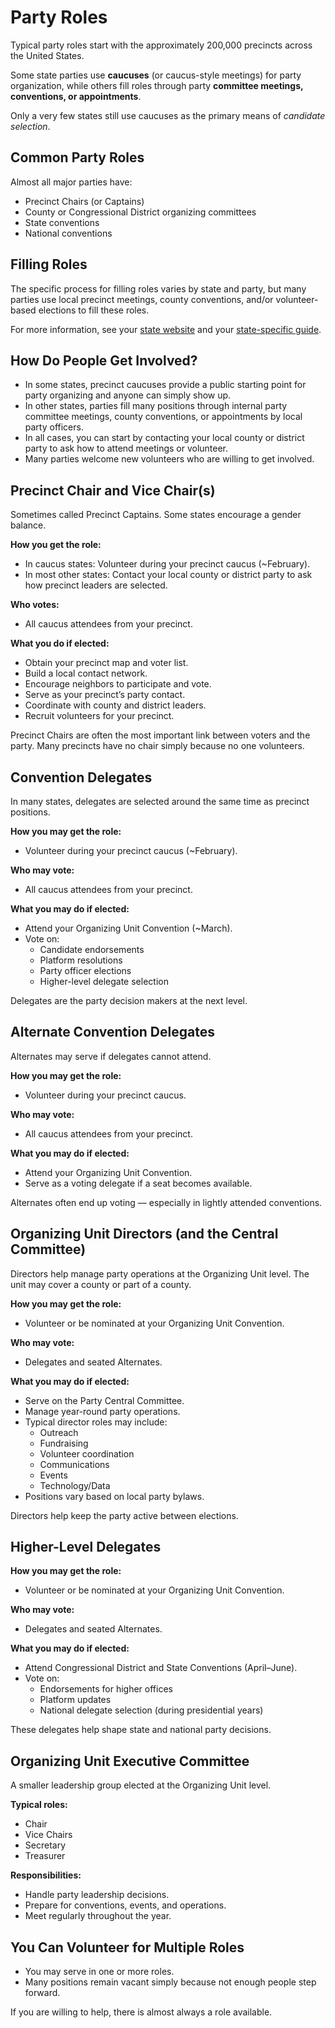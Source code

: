 # Party Roles

Typical party roles start with the approximately 200,000 precincts across the United States.

Some state parties use **caucuses** (or caucus-style meetings) for party organization, while others fill roles through party **committee meetings, conventions, or appointments**.

Only a very few states still use caucuses as the primary means of _candidate selection_.

## Common Party Roles

Almost all major parties have:

- Precinct Chairs (or Captains)
- County or Congressional District organizing committees
- State conventions
- National conventions

## Filling Roles

The specific process for filling roles varies by state and party, but many parties use local precinct meetings, county conventions, and/or volunteer-based elections to fill these roles.

For more information, see your [state website](./91-State_Websites) and your [state-specific guide](./05-States.md).

## How Do People Get Involved?

- In some states, precinct caucuses provide a public starting point for party organizing and anyone can simply show up.
- In other states, parties fill many positions through internal party committee meetings, county conventions, or appointments by local party officers.
- In all cases, you can start by contacting your local county or district party to ask how to attend meetings or volunteer.
- Many parties welcome new volunteers who are willing to get involved.

## Precinct Chair and Vice Chair(s)

Sometimes called Precinct Captains. Some states encourage a gender balance.

**How you get the role:**

- In caucus states: Volunteer during your precinct caucus (~February).
- In most other states: Contact your local county or district party to ask how precinct leaders are selected.

**Who votes:**

- All caucus attendees from your precinct.

**What you do if elected:**

- Obtain your precinct map and voter list.
- Build a local contact network.
- Encourage neighbors to participate and vote.
- Serve as your precinct’s party contact.
- Coordinate with county and district leaders.
- Recruit volunteers for your precinct.

Precinct Chairs are often the most important link between voters and the party. Many precincts have no chair simply because no one volunteers.

## Convention Delegates

In many states, delegates are selected around the same time as precinct positions.

**How you may get the role:**

- Volunteer during your precinct caucus (~February).

**Who may vote:**

- All caucus attendees from your precinct.

**What you may do if elected:**

- Attend your Organizing Unit Convention (~March).
- Vote on:
  - Candidate endorsements
  - Platform resolutions
  - Party officer elections
  - Higher-level delegate selection

Delegates are the party decision makers at the next level.

## Alternate Convention Delegates

Alternates may serve if delegates cannot attend.

**How you may get the role:**

- Volunteer during your precinct caucus.

**Who may vote:**

- All caucus attendees from your precinct.

**What you may do if elected:**

- Attend your Organizing Unit Convention.
- Serve as a voting delegate if a seat becomes available.

Alternates often end up voting — especially in lightly attended conventions.

## Organizing Unit Directors (and the Central Committee)

Directors help manage party operations at the Organizing Unit level. The unit may cover a county or part of a county.

**How you may get the role:**

- Volunteer or be nominated at your Organizing Unit Convention.

**Who may vote:**

- Delegates and seated Alternates.

**What you may do if elected:**

- Serve on the Party Central Committee.
- Manage year-round party operations.
- Typical director roles may include:
  - Outreach
  - Fundraising
  - Volunteer coordination
  - Communications
  - Events
  - Technology/Data
- Positions vary based on local party bylaws.

Directors help keep the party active between elections.

## Higher-Level Delegates

**How you may get the role:**

- Volunteer or be nominated at your Organizing Unit Convention.

**Who may vote:**

- Delegates and seated Alternates.

**What you may do if elected:**

- Attend Congressional District and State Conventions (April–June).
- Vote on:
  - Endorsements for higher offices
  - Platform updates
  - National delegate selection (during presidential years)

These delegates help shape state and national party decisions.

## Organizing Unit Executive Committee

A smaller leadership group elected at the Organizing Unit level.

**Typical roles:**

- Chair
- Vice Chairs
- Secretary
- Treasurer

**Responsibilities:**

- Handle party leadership decisions.
- Prepare for conventions, events, and operations.
- Meet regularly throughout the year.

## You Can Volunteer for Multiple Roles

- You may serve in one or more roles.
- Many positions remain vacant simply because not enough people step forward.

If you are willing to help, there is almost always a role available.
